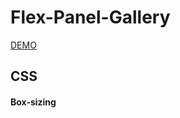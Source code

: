 ﻿# Flex-Panel-Gallery
[DEMO](https://chihtsunglu.github.io/Flex-Panel-Gallery/flex.html)
## **CSS**
#### Box-sizing
